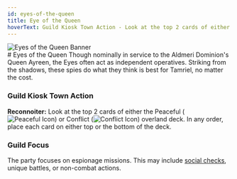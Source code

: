 ```yaml
---
id: eyes-of-the-queen
title: Eye of the Queen
hoverText: Guild Kiosk Town Action - Look at the top 2 cards of either the Peaceful (<img src="/icons/peaceful.svg" alt="Peaceful Icon" className="icon-svg" />) or Conflict (<img src="/icons/conflict.svg" alt="Conflict Icon" className="icon-svg" />) overland deck. In any order, place each card on either top or the bottom of the deck.
---
```


<div className="guild-banner" style={{
  display: "flex", 
  flexWrap: "wrap", 
  alignItems: "center", 
}}>
  <div style={{
    flex: "1 1",
    minWidth: "250px",
    maxWidth: "100%"
  }}>
    <img src="/img/guilds/eyes-of-the-queen.png" alt="Eyes of the Queen Banner" style={{
      maxWidth: "100%",
      height: "auto"
    }} />
  </div>
  <div style={{
    flex: "2 1 350px"
  }}>
    # Eyes of the Queen
    Though nominally in service to the Aldmeri Dominion's Queen Ayreen, the Eyes often act as independent operatives. Striking from the shadows, these spies do what they think is best for Tamriel, no matter the cost.
  </div>
</div>

### Guild Kiosk Town Action

**Reconnoiter:** Look at the top 2 cards of either the Peaceful (<img src="/icons/peaceful.svg" alt="Peaceful Icon" className="icon-svg" />) or Conflict (<img src="/icons/conflict.svg" alt="Conflict Icon" className="icon-svg" />) overland deck. In any order, place each card on either top or the bottom of the deck.

### Guild Focus

The party focuses on espionage missions. This may include [social checks](/docs/campaign/day/encounter-phase/social-checks), unique battles, or non-combat actions.

